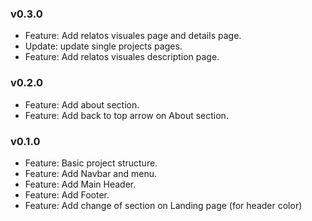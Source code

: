 ### v0.3.0

-   Feature: Add relatos visuales page and details page.
-   Update: update single projects pages.
-   Feature: Add relatos visuales description page.

### v0.2.0

-   Feature: Add about section.
-   Feature: Add back to top arrow on About section.

### v0.1.0

-   Feature: Basic project structure.
-   Feature: Add Navbar and menu.
-   Feature: Add Main Header.
-   Feature: Add Footer.
-   Feature: Add change of section on Landing page (for header color)
